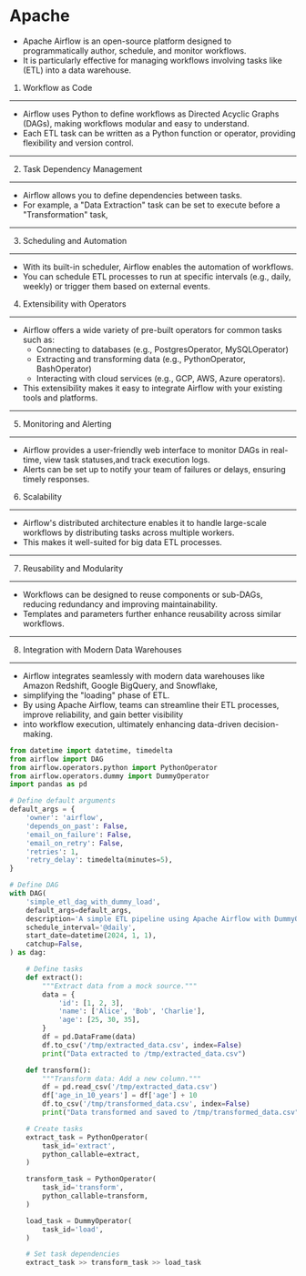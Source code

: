 # Apache
- Apache Airflow is an open-source platform designed to programmatically author, schedule, and monitor workflows.
- It is particularly effective for managing workflows involving tasks like (ETL) into a data warehouse.

1. Workflow as Code
----
- Airflow uses Python to define workflows as Directed Acyclic Graphs (DAGs), making workflows modular and easy to understand.
- Each ETL task can be written as a Python function or operator, providing flexibility and version control.
----
2. Task Dependency Management
---
- Airflow allows you to define dependencies between tasks.
- For example, a "Data Extraction" task can be set to execute before a "Transformation" task,
----
3. Scheduling and Automation
----
- With its built-in scheduler, Airflow enables the automation of workflows.
- You can schedule ETL processes to run at specific intervals (e.g., daily, weekly) or trigger them based on external events.

4. Extensibility with Operators
---
- Airflow offers a wide variety of pre-built operators for common tasks such as:
    - Connecting to databases (e.g., PostgresOperator, MySQLOperator)
    - Extracting and transforming data (e.g., PythonOperator, BashOperator)
    - Interacting with cloud services (e.g., GCP, AWS, Azure operators).
- This extensibility makes it easy to integrate Airflow with your existing tools and platforms.
---
5. Monitoring and Alerting
----
- Airflow provides a user-friendly web interface to monitor DAGs in real-time, view task statuses,and track execution logs.
- Alerts can be set up to notify your team of failures or delays, ensuring timely responses.

6. Scalability
---
- Airflow's distributed architecture enables it to handle large-scale workflows by distributing tasks across multiple workers.
- This makes it well-suited for big data ETL processes.
----
7. Reusability and Modularity
-----
- Workflows can be designed to reuse components or sub-DAGs, reducing redundancy and improving maintainability.
- Templates and parameters further enhance reusability across similar workflows.
------
8. Integration with Modern Data Warehouses
----
- Airflow integrates seamlessly with modern data warehouses like Amazon Redshift, Google BigQuery, and Snowflake,
- simplifying the "loading" phase of ETL.
- By using Apache Airflow, teams can streamline their ETL processes, improve reliability, and gain better visibility
- into workflow execution, ultimately enhancing data-driven decision-making.

```python
from datetime import datetime, timedelta
from airflow import DAG
from airflow.operators.python import PythonOperator
from airflow.operators.dummy import DummyOperator
import pandas as pd

# Define default arguments
default_args = {
    'owner': 'airflow',
    'depends_on_past': False,
    'email_on_failure': False,
    'email_on_retry': False,
    'retries': 1,
    'retry_delay': timedelta(minutes=5),
}

# Define DAG
with DAG(
    'simple_etl_dag_with_dummy_load',
    default_args=default_args,
    description='A simple ETL pipeline using Apache Airflow with DummyOperator for load',
    schedule_interval='@daily',
    start_date=datetime(2024, 1, 1),
    catchup=False,
) as dag:

    # Define tasks
    def extract():
        """Extract data from a mock source."""
        data = {
            'id': [1, 2, 3],
            'name': ['Alice', 'Bob', 'Charlie'],
            'age': [25, 30, 35],
        }
        df = pd.DataFrame(data)
        df.to_csv('/tmp/extracted_data.csv', index=False)
        print("Data extracted to /tmp/extracted_data.csv")

    def transform():
        """Transform data: Add a new column."""
        df = pd.read_csv('/tmp/extracted_data.csv')
        df['age_in_10_years'] = df['age'] + 10
        df.to_csv('/tmp/transformed_data.csv', index=False)
        print("Data transformed and saved to /tmp/transformed_data.csv")

    # Create tasks
    extract_task = PythonOperator(
        task_id='extract',
        python_callable=extract,
    )

    transform_task = PythonOperator(
        task_id='transform',
        python_callable=transform,
    )

    load_task = DummyOperator(
        task_id='load',
    )

    # Set task dependencies
    extract_task >> transform_task >> load_task


```

